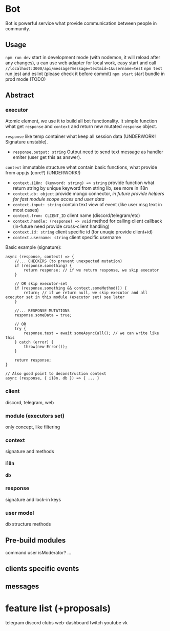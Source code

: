# Bot
Bot is powerful service what provide communication between people in community. 

## Usage

`npm run dev` start in development mode (with nodemon, it will reload after any changes), u can use web adapter for local work, easy start and call `//localhost:3000/api/message?message=text&id=1&username=test`
`npm test` run jest and eslint (please check it before commit)
`npm start` start bundle in prod mode (TODO)

## Abstract

### executor
Atomic element, we use it to build all bot functionality. It simple function what get `response` and `context` and return new mutated `response` object. 

`response` like temp container what keep all session data (UNDERWORK! Signature unstable).
* `response.output: string` Output need to send text message as handler emiter (user get this as answer).

`context` immutable structure what contain basic functions, what provide from app.js (core?) (UNDERWORK!)
* `context.i18n: (keyword: string) => string` provide function what return string by unique keyword from string lib, see more in i18n
* `context.db: object` provide mongo connector, _in future provide helpers for fast module scope acces and user data_
* `context.input: string` contain text view of event (like user msg text in most cases)
* `context.from: CLIENT_ID` client name (discord/telegram/etc)
* `context.handle: (response) => void` method for calling client callback (in-future need provide cross-client handling)
* `context.id: string` client specific id (for unuqie provide client+id)
* `context.username: string` client specific username

Basic example (signature):
```
async (response, context) => {
    //... CHECKERS (to prevent unexpected mutation)
    if (response.something) {
        return response; // if we return response, we skip executor
    }
    
    // OR skip executor-set
    if (response.something && context.someMethod()) {
        return; // if we return null, we skip executor and all executor set in this module (executor set) see later
    }
    
    //... RESPONSE MUTATIONS
    response.someData = true;
    
    // OR
    try {
        response.test = await someAsyncCall(); // we can write like this
    } catch (error) {
        throw(new Error());
    }
    
    return response;
}

// Also good point to deconstruction context
async (response, { i18n, db }) => { ... }
```

### client
discord, telegram, web

### module (executors set)
only concept, like filtering

### context
signature and methods

#### i18n
#### db

### response
signature and lock-in keys

### user model
db structure
methods

## Pre-build modules
command
user
isModerator?
...

## clients specific events

## messages

# feature list (+proposals)
telegram
discord
clubs
web-dashboard
twitch
youtube
vk
